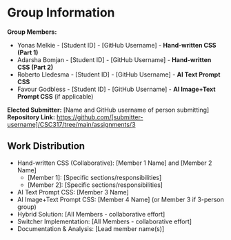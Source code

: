 # Group Information

**Group Members:**
- Yonas Melkie - [Student ID] - [GitHub Username] - **Hand-written CSS (Part 1)**
- Adarsha Bomjan - [Student ID] - [GitHub Username] - **Hand-written CSS (Part 2)**
- Roberto Lledesma - [Student ID] - [GitHub Username] - **AI Text Prompt CSS**
- Favour Godbless - [Student ID] - [GitHub Username] - **AI Image+Text Prompt CSS** (if applicable)

**Elected Submitter:** [Name and GitHub username of person submitting]
**Repository Link:** https://github.com/[submitter-username]/CSC317/tree/main/assignments/3

## Work Distribution
- Hand-written CSS (Collaborative): [Member 1 Name] and [Member 2 Name]
  - [Member 1]: [Specific sections/responsibilities]
  - [Member 2]: [Specific sections/responsibilities]
- AI Text Prompt CSS: [Member 3 Name]
- AI Image+Text Prompt CSS: [Member 4 Name] (or Member 3 if 3-person group)
- Hybrid Solution: [All Members - collaborative effort]
- Switcher Implementation: [All Members - collaborative effort]
- Documentation & Analysis: [Lead member name(s)]